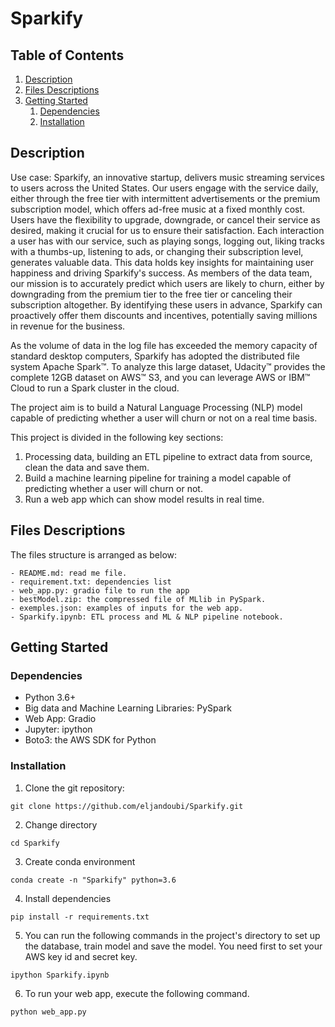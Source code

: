 # Sparkify


## Table of Contents
1. [Description](#description)
2. [Files Descriptions](#files)
3. [Getting Started](#getting_started)
	1. [Dependencies](#dependencies)
	2. [Installation](#installation)


<a name="descripton"></a>
## Description

Use case:
Sparkify, an innovative startup, delivers music streaming services to users across the United States. Our users engage with the service daily, either through the free tier with intermittent advertisements or the premium subscription model, which offers ad-free music at a fixed monthly cost. Users have the flexibility to upgrade, downgrade, or cancel their service as desired, making it crucial for us to ensure their satisfaction. Each interaction a user has with our service, such as playing songs, logging out, liking tracks with a thumbs-up, listening to ads, or changing their subscription level, generates valuable data. This data holds key insights for maintaining user happiness and driving Sparkify's success. As members of the data team, our mission is to accurately predict which users are likely to churn, either by downgrading from the premium tier to the free tier or canceling their subscription altogether. By identifying these users in advance, Sparkify can proactively offer them discounts and incentives, potentially saving millions in revenue for the business.

As the volume of data in the log file has exceeded the memory capacity of standard desktop computers, Sparkify has adopted the distributed file system Apache Spark™. To analyze this large dataset, Udacity™ provides the complete 12GB dataset on AWS™ S3, and you can leverage AWS or IBM™ Cloud to run a Spark cluster in the cloud.

The project aim is to build a Natural Language Processing (NLP) model capable of predicting whether a user will churn or not on a real time basis.

This project is divided in the following key sections:

1. Processing data, building an ETL pipeline to extract data from source, clean the data and save them.
2. Build a machine learning pipeline for training a model capable of predicting whether a user will churn or not.
3. Run a web app which can show model results in real time.

<a name="files"></a>
## Files Descriptions 

The files structure is arranged as below:

	- README.md: read me file.
 	- requirement.txt: dependencies list
	- web_app.py: gradio file to run the app
	- bestModel.zip: the compressed file of MLlib in PySpark.
	- exemples.json: examples of inputs for the web app.
	- Sparkify.ipynb: ETL process and ML & NLP pipeline notebook.


<a name="getting_started"></a>
## Getting Started

<a name="dependencies"></a>
### Dependencies
* Python 3.6+
* Big data and Machine Learning Libraries: PySpark
* Web App: Gradio
* Jupyter: ipython
* Boto3: the AWS SDK for Python

<a name="installation"></a>
### Installation
1. Clone the git repository:

```git clone https://github.com/eljandoubi/Sparkify.git```

2. Change directory

```cd Sparkify```

3. Create conda environment

```conda create -n "Sparkify" python=3.6```

4. Install dependencies

```pip install -r requirements.txt```

5. You can run the following commands in the project's directory to set up the database, train model and save the model.
You need first to set your AWS key id and secret key.
    
```ipython Sparkify.ipynb```

6. To run your web app, execute the following command.

```python web_app.py```
